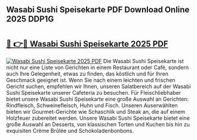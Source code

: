 ## Wasabi Sushi Speisekarte PDF Download Online 2025 DDP1G

# <h2><a href="http://gc75n1v.nevu.top/?p=Wasabi+Sushi+Speisekarte">🔗 👉🔴 Wasabi Sushi Speisekarte 2025 PDF</a></h2>

[![Wasabi Sushi Speisekarte 2025 PDF](https://i.imgur.com/dBaPXMq.png)](http://gc75n1v.nevu.top/?p=Wasabi+Sushi+Speisekarte)
Die Wasabi Sushi Speisekarte ist nicht nur eine Liste von Gerichten in einem Restaurant oder Café, sondern auch Ihre Gelegenheit, etwas zu finden, das köstlich und für Ihren Geschmack geeignet ist. Wenn Sie nach einem leichten und frischen Gericht suchen, empfehlen wir Ihnen, unseren Salatbereich auf der Wasabi Sushi Speisekarte unserer Cafeteria zu besuchen. Für Fleischliebhaber bietet unsere Wasabi Sushi Speisekarte eine große Auswahl an Gerichten: Rindfleisch, Schweinefleisch, Huhn und Fisch. Unseren Auserwählten bieten wir Gourmet-Gerichte wie Schaschlik und Steak an, die auf einem Holzfeuer zubereitet werden. Unsere Wasabi Sushi Speisekarte bietet eine große Auswahl an Desserts, von klassischen Torten und Kuchen bis hin zu exquisiten Crème Brûlée und Schokoladenbonbons.
